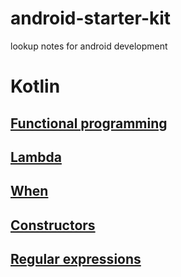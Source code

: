 # android-starter-kit
lookup notes for android development

# Kotlin

## [Functional programming](https://github.com/KidPudel/android-starter-kit/blob/main/Kotlin/Functional-Programming.md)
## [Lambda](https://github.com/KidPudel/android-starter-kit/blob/main/Kotlin/Lambda.md)
## [When](https://github.com/KidPudel/android-starter-kit/blob/main/Kotlin/When.md)
## [Constructors](https://github.com/KidPudel/android-starter-kit/blob/main/Kotlin/Constructors.md)
## [Regular expressions](https://github.com/KidPudel/android-starter-kit/blob/main/Kotlin/Regular-expression.md)
